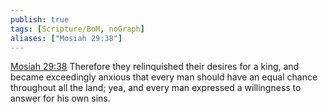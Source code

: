 ```yaml
---
publish: true
tags: [Scripture/BoM, noGraph]
aliases: ["Mosiah 29:38"]
---
```

[Mosiah 29:38](https://churchofjesuschrist.org/study/scriptures/bofm/mosiah/29?lang=eng&id=p38#p38) Therefore they relinquished their desires for a king, and became exceedingly anxious that every man should have an equal chance throughout all the land; yea, and every man expressed a willingness to answer for his own sins.
